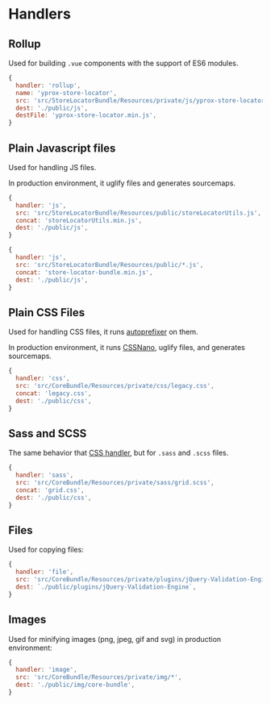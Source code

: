 # Handlers

## Rollup

Used for building `.vue` components with the support of ES6 modules.

```js
{
  handler: 'rollup',
  name: 'yprox-store-locator',
  src: 'src/StoreLocatorBundle/Resources/private/js/yprox-store-locator/index.js',
  dest: './public/js',
  destFile: 'yprox-store-locator.min.js',
}
```

## Plain Javascript files

Used for handling JS files.

In production environment, it uglify files and generates sourcemaps.

```js
{
  handler: 'js',
  src: 'src/StoreLocatorBundle/Resources/public/storeLocatorUtils.js',
  concat: 'storeLocatorUtils.min.js',
  dest: './public/js',
}

{
  handler: 'js',
  src: 'src/StoreLocatorBundle/Resources/public/*.js',
  concat: 'store-locator-bundle.min.js',
  dest: './public/js',
}
```

## Plain CSS Files

Used for handling CSS files, it runs [autoprefixer](https://github.com/postcss/autoprefixer) on them.

In production environment, it runs [CSSNano](https://github.com/cssnano/cssnano), uglify files, and generates sourcemaps.

```js
{
  handler: 'css',
  src: 'src/CoreBundle/Resources/private/css/legacy.css',
  concat: 'legacy.css',
  dest: './public/css',
}
```

## Sass and SCSS

The same behavior that [CSS handler](#plain-css-files), but for `.sass` and `.scss` files.

```js
{
  handler: 'sass',
  src: 'src/CoreBundle/Resources/private/sass/grid.scss',
  concat: 'grid.css',
  dest: './public/css',
}
```

## Files

Used for copying files:

```js
{
  handler: 'file',
  src: 'src/CoreBundle/Resources/private/plugins/jQuery-Validation-Engine/**/*',
  dest: `./public/plugins/jQuery-Validation-Engine`,
}
```

## Images

Used for minifying images (png, jpeg, gif and svg) in production environment:

```js
{
  handler: 'image',
  src: 'src/CoreBundle/Resources/private/img/*',
  dest: './public/img/core-bundle',
}
```
